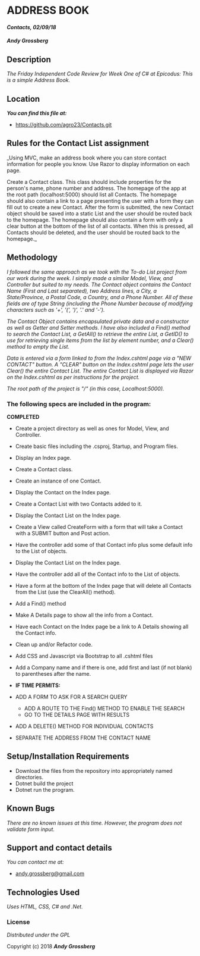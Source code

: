 # ADDRESS BOOK

#### _Contacts, 02/09/18_

#### _**Andy Grossberg**_

## Description

_The Friday Independent Code Review for Week One of C# at Epicodus:_
_This is a simple Address Book._

## Location

**_You can find this file at:_**
* https://github.com/agro23/Contacts.git

## Rules for the Contact List assignment

_Using MVC, make an address book where you can store contact information for people you know. Use Razor to display information on each page.

Create a Contact class. This class should include properties for the person's name, phone number and address.
The homepage of the app at the root path (localhost:5000) should list all Contacts.
The homepage should also contain a link to a page presenting the user with a form they can fill out to create a new Contact. After the form is submitted, the new Contact object should be saved into a static List and the user should be routed back to the homepage.
The homepage should also contain a form with only a clear button at the bottom of the list of all contacts. When this is pressed, all Contacts should be deleted, and the user should be routed back to the homepage._

## Methodology

_I followed the same approach as we took with the To-do List project from our work during the week. I simply made a similar Model, View, and Controller but suited to my needs. The Contact object contains the Contact Name (First and Last separated), two Address lines, a City, a State/Province, a Postal Code, a Country, and a Phone Number. All of these fields are of type String (including the Phone Number because of modifying characters such as '+', '(', ')', '.' and '-')._

_The Contact Object contains encapsulated private data and a constructor as well as Getter and Setter methods. I have also included a Find() method to search the Contact List, a GetAll() to retrieve the entire List, a GetID() to use for retrieving single items from the list by element number, and a Clear() method to empty the List._      

_Data is entered via a form linked to from the Index.cshtml page via a "NEW CONTACT" button. A "CLEAR" button on the Index.cshtml page lets the user Clear() the entire Contact List. The entire Contact List is displayed via Razor on the Index.cshtml as per instructions for the project._

_The root path of the project is "/" (in this case, Localhost:5000)._

### The following specs are included in the program:

**COMPLETED**

* Create a project directory as well as ones for Model, View, and Controller.

* Create basic files including the .csproj, Startup, and Program files.

* Display an Index page.

* Create a Contact class.

* Create an instance of one Contact.

* Display the Contact on the Index page.

* Create a Contact List with two Contacts added to it.

* Display the Contact List on the Index page.

* Create a View called CreateForm with a form that will take a Contact with a SUBMIT button and Post action.

* Have the controller add some of that Contact info plus some default info to the List of objects.

* Display the Contact List on the Index page.

* Have the controller add all of the Contact info to the List of objects.

* Have a form at the bottom of the Index page that will delete all Contacts from the List (use the ClearAll() method).

* Add a Find() method

* Make A Details page to show all the info from a Contact.

* Have each Contact on the Index page be a link to A Details showing all the Contact info.

* Clean up and/or Refactor code.

* Add CSS and Javascript via Bootstrap to all .cshtml files  

* Add a Company name and if there is one, add first and last (if not blank) to parentheses after the name.

* **IF TIME PERMITS:**

* ADD A FORM TO ASK FOR A SEARCH QUERY
  - ADD A ROUTE TO THE Find() METHOD TO ENABLE THE SEARCH
  - GO TO THE DETAILS PAGE WITH RESULTS
* ADD A DELETE() METHOD FOR INDIVIDUAL CONTACTS
* SEPARATE THE ADDRESS FROM THE CONTACT NAME

## Setup/Installation Requirements

* Download the files from the repository into appropriately named directories.
* Dotnet build the project
* Dotnet run the program.

## Known Bugs

_There are no known issues at this time. However, the program does not validate form input._

## Support and contact details

_You can contact me at:_

* andy.grossberg@gmail.com

## Technologies Used

_Uses HTML, CSS, C# and .Net._

### License

*Distributed under the GPL*

Copyright (c) 2018 **_Andy Grossberg_**
